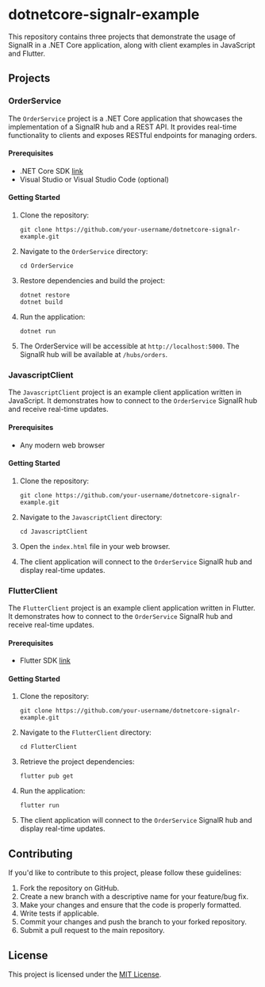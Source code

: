 # dotnetcore-signalr-example

This repository contains three projects that demonstrate the usage of SignalR in a .NET Core application, along with client examples in JavaScript and Flutter.

## Projects

### OrderService

The `OrderService` project is a .NET Core application that showcases the implementation of a SignalR hub and a REST API. It provides real-time functionality to clients and exposes RESTful endpoints for managing orders. 

#### Prerequisites

- .NET Core SDK [link](https://dotnet.microsoft.com/download)
- Visual Studio or Visual Studio Code (optional)

#### Getting Started

1. Clone the repository: 
   ```
   git clone https://github.com/your-username/dotnetcore-signalr-example.git
   ```

2. Navigate to the `OrderService` directory:
   ```
   cd OrderService
   ```

3. Restore dependencies and build the project:
   ```
   dotnet restore
   dotnet build
   ```

4. Run the application:
   ```
   dotnet run
   ```

5. The OrderService will be accessible at `http://localhost:5000`. The SignalR hub will be available at `/hubs/orders`.

### JavascriptClient

The `JavascriptClient` project is an example client application written in JavaScript. It demonstrates how to connect to the `OrderService` SignalR hub and receive real-time updates.

#### Prerequisites

- Any modern web browser

#### Getting Started

1. Clone the repository: 
   ```
   git clone https://github.com/your-username/dotnetcore-signalr-example.git
   ```

2. Navigate to the `JavascriptClient` directory:
   ```
   cd JavascriptClient
   ```

3. Open the `index.html` file in your web browser.

4. The client application will connect to the `OrderService` SignalR hub and display real-time updates.

### FlutterClient

The `FlutterClient` project is an example client application written in Flutter. It demonstrates how to connect to the `OrderService` SignalR hub and receive real-time updates.

#### Prerequisites

- Flutter SDK [link](https://flutter.dev/docs/get-started/install)

#### Getting Started

1. Clone the repository: 
   ```
   git clone https://github.com/your-username/dotnetcore-signalr-example.git
   ```

2. Navigate to the `FlutterClient` directory:
   ```
   cd FlutterClient
   ```

3. Retrieve the project dependencies:
   ```
   flutter pub get
   ```

4. Run the application:
   ```
   flutter run
   ```

5. The client application will connect to the `OrderService` SignalR hub and display real-time updates.

## Contributing

If you'd like to contribute to this project, please follow these guidelines:

1. Fork the repository on GitHub.
2. Create a new branch with a descriptive name for your feature/bug fix.
3. Make your changes and ensure that the code is properly formatted.
4. Write tests if applicable.
5. Commit your changes and push the branch to your forked repository.
6. Submit a pull request to the main repository.

## License

This project is licensed under the [MIT License](LICENSE).
